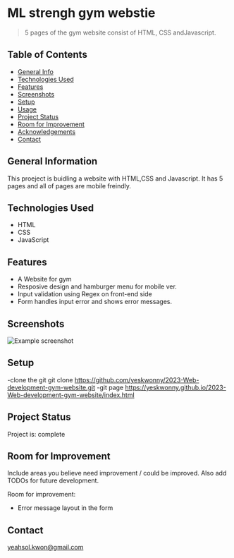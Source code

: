 # ML strengh gym webstie

> 5 pages of the gym website consist of HTML, CSS andJavascript. 

## Table of Contents

- [General Info](#general-information)
- [Technologies Used](#technologies-used)
- [Features](#features)
- [Screenshots](#screenshots)
- [Setup](#setup)
- [Usage](#usage)
- [Project Status](#project-status)
- [Room for Improvement](#room-for-improvement)
- [Acknowledgements](#acknowledgements)
- [Contact](#contact)
<!-- * [License](#license) -->

## General Information
This proeject is buidling a website with HTML,CSS and Javascript.
It has 5 pages and all of pages are mobile freindly. 


## Technologies Used

- HTML
- CSS
- JavaScript
  

## Features
- A Website for gym
- Resposive design and hamburger menu for mobile ver.
- Input validation using Regex on front-end side
- Form handles input error and shows error messages. 

## Screenshots

![Example screenshot](./img/screenshot.png)

<!-- If you have screenshots you'd like to share, include them here. -->

## Setup

-clone the git 
git clone https://github.com/yeskwonny/2023-Web-development-gym-website.git
-git page
https://yeskwonny.github.io/2023-Web-development-gym-website/index.html




## Project Status

Project is: complete

## Room for Improvement

Include areas you believe need improvement / could be improved. Also add TODOs for future development.

Room for improvement:

- Error message layout in the form 
  


## Contact

yeahsol.kwon@gmail.com

